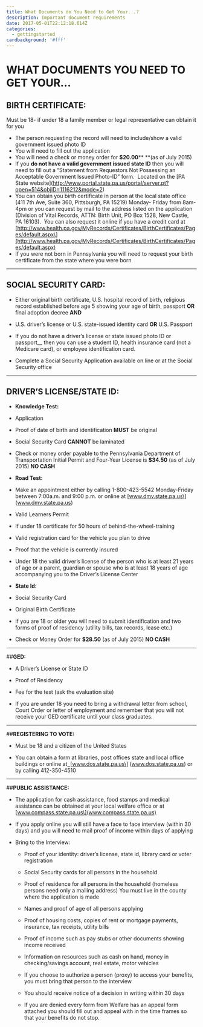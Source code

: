 ```yaml
---
title: What Documents do You Need to Get Your...?
description: Important document requirements
date: 2017-05-01T22:12:18.614Z
categories:
  - gettingstarted
cardbackground: '#fff'
---
```

# WHAT DOCUMENTS YOU NEED TO GET YOUR…

## BIRTH CERTIFICATE:

Must be 18- if under 18 a family member or legal representative can obtain it for you

* The person requesting the record will need to include/show a valid government issued photo ID
* You will need to fill out the application
* You will need a check or money order for **$20.00**\*\* \*\*(as of July 2015)
* If you **do not have a valid government issued state ID** then you will need to fill out a “Statement from Requestors Not Possessing an Acceptable Government Issued Photo-ID” form.  Located on the \[PA State website\](http://www.portal.state.pa.us/portal/server.pt?open=514&objID=1116212&mode=2)
* You can obtain you birth certificate in person at the local state office (411 7th Ave, Suite 360, Pittsburgh, PA 15219) Monday- Friday from 8am-4pm or you can request by mail to the address listed on the application (Division of Vital Records, ATTN: Birth Unit, PO Box 1528, New Castle, PA 16103).  You can also request it online if you have a credit card at \[http://www.health.pa.gov/MyRecords/Certificates/BirthCertificates/Pages/default.aspx\](http://www.health.pa.gov/MyRecords/Certificates/BirthCertificates/Pages/default.aspx)
* If you were not born in Pennsylvania you will need to request your birth certificate from the state where you were born
---

## SOCIAL SECURITY CARD:

* Either original birth certificate, U.S. hospital record of birth, religious record established before age 5 showing your age of birth, passport **OR** final adoption decree **AND**
* U.S. driver’s license or U.S. state-issued identity card **OR** U.S. Passport

 * If you do not have a driver’s license or state issued photo ID or passport__ then you can use a student ID, health insurance card (not a Medicare card), or employee identification card.

 * Complete a Social Security Application available on line or at the Social Security office
---
## DRIVER’S LICENSE/STATE ID:

* **Knowledge Test:**

 * Application

 * Proof of date of birth and identification **MUST** be original

 * Social Security Card **CANNOT** be laminated

 * Check or money order payable to the Pennsylvania Department of Transportation Initial Permit and Four-Year License is **$34.50** (as of July 2015) **NO CASH**

* **Road Test:**

 * Make an appointment either by calling 1-800-423-5542 Monday-Friday between 7:00a.m. and 9:00 p.m. or online at \[www.dmv.state.pa.us\] (www.dmv.state.pa.us)

 * Valid Learners Permit

 * If under 18 certificate for 50 hours of behind-the-wheel-training

 * Valid registration card for the vehicle you plan to drive

 * Proof that the vehicle is currently insured

 * Under 18 the valid driver’s license of the person who is at least 21 years of age or a parent, guardian or spouse who is at least 18 years of age accompanying you to the Driver’s License Center

* **State Id:**

 * Social Security Card

 * Original Birth Certificate

 * If you are 18 or older you will need to submit identification and two forms of proof of residency (utility bills, tax records, lease etc.)

 * Check or Money Order for **$28.50** (as of July 2015) **NO CASH**
---
##**GED:**

* A Driver’s License or State ID

* Proof of Residency

* Fee for the test (ask the evaluation site)

* If you are under 18 you need to bring a withdrawal letter from school, Court Order or letter of employment and remember that you will not receive your GED certificate until your class graduates.
---
##**REGISTERING TO VOTE:**

* Must be 18 and a citizen of the United States

* You can obtain a form at libraries, post offices state and local office buildings or online at[  \[](http://www.dos.state.pa.us/)www.dos.state.pa.us\] (www.dos.state.pa.us) or by calling 412-350-4510

---

##**PUBLIC ASSISTANCE:**

* The application for cash assistance, food stamps and medical assistance can be obtained at your local welfare office or at[ ](http://www.compass.state.pa.us/)\[www.compass.state.pa.us\](www.compass.state.pa.us)

* If you apply online you will still have a face to face interview (within 30 days) and you will need to mail proof of income within days of applying

 * Bring to the Interview:

   * Proof of your identity: driver’s license, state id, library card or voter registration

   * Social Security cards for all persons in the household

   * Proof of residence for all persons in the household (homeless persons need only a mailing address) You must live in the county where the application is made

   * Names and proof of age of all persons applying

   * Proof of housing costs, copies of rent or mortgage payments, insurance, tax receipts, utility bills

   * Proof of income such as pay stubs or other documents showing income received

   * Information on resources such as cash on hand, money in checking/savings account, real estate, motor vehicles

   * If you choose to authorize a person (proxy) to access your benefits, you must bring that person to the interview

   * You should receive notice of a decision in writing within 30 days

   * If you are denied every form from Welfare has an appeal form attached you should fill out and appeal with in the time frames so that your benefits do not stop.





